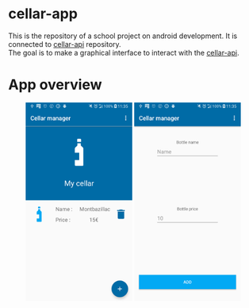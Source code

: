 # cellar-app
This is the repository of a school project on android development. It is connected to [cellar-api](https://github.com/hugoseri/cellar-api) repository.   
The goal is to make a graphical interface to interact with the [cellar-api](https://github.com/hugoseri/cellar-api).

# App overview
<p align="center">
  <img src="app/src/main/res/img/screen1.png" alt="Main page" height="400"/>
  <img src="app/src/main/res/img/screen2.png" alt="Add bottle page" height="400"/>
  <br/>
</p>
